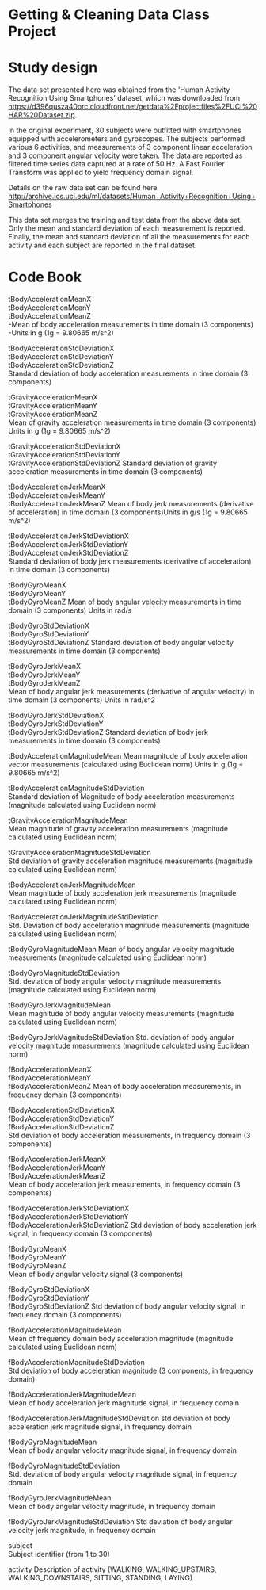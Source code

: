 # Getting & Cleaning Data Class Project

# Study design
The data set presented here was obtained from the 'Human Activity Recognition Using Smartphones' dataset, which was downloaded from https://d396qusza40orc.cloudfront.net/getdata%2Fprojectfiles%2FUCI%20HAR%20Dataset.zip.

In the original experiment, 30 subjects were outfitted with smartphones equipped with accelerometers and gyroscopes.  The subjects performed various 6 activities, and measurements of 3 component linear acceleration and 3 component angular velocity were taken. The data are reported as filtered time series data captured at a rate of 50 Hz.  A Fast Fourier Transform was applied to yield frequency domain signal.

Details on the raw data set can be found here http://archive.ics.uci.edu/ml/datasets/Human+Activity+Recognition+Using+Smartphones 

This data set merges the training and test data from the above data set.  Only the mean and standard deviation of each measurement is reported.  Finally, the mean and standard deviation of all the measurements for each activity and each subject are reported in the final dataset.

# Code Book 

tBodyAccelerationMeanX                         
tBodyAccelerationMeanY                        
tBodyAccelerationMeanZ     
	-Mean of body acceleration measurements in time domain (3 components)
	-Units in g (1g = 9.80665 m/s^2)

 tBodyAccelerationStdDeviationX                
 tBodyAccelerationStdDeviationY                 
 tBodyAccelerationStdDeviationZ                
 	Standard deviation of body acceleration measurements in time domain (3 components)

 
tGravityAccelerationMeanX                      
tGravityAccelerationMeanY                     
tGravityAccelerationMeanZ  
 	Mean of gravity acceleration measurements in time domain (3 components)                    
 	Units in g (1g = 9.80665 m/s^2)

tGravityAccelerationStdDeviationX             
tGravityAccelerationStdDeviationY              
tGravityAccelerationStdDeviationZ
	Standard deviation of gravity acceleration measurements in time domain (3 components)             

tBodyAccelerationJerkMeanX                     
tBodyAccelerationJerkMeanY                    
tBodyAccelerationJerkMeanZ
	Mean of body jerk measurements (derivative of acceleration) in time domain (3 components)Units in g/s (1g = 9.80665 m/s^2)                    

tBodyAccelerationJerkStdDeviationX            
tBodyAccelerationJerkStdDeviationY             
tBodyAccelerationJerkStdDeviationZ            
	Standard deviation of body jerk measurements (derivative of acceleration) in time domain (3 components)

tBodyGyroMeanX                                 
tBodyGyroMeanY                                
tBodyGyroMeanZ
	Mean of body angular velocity measurements in time domain (3 components)
	Units in rad/s                                

tBodyGyroStdDeviationX                        
tBodyGyroStdDeviationY                         
tBodyGyroStdDeviationZ
	Standard deviation of body angular velocity measurements in time domain (3 components)                        

tBodyGyroJerkMeanX                             
tBodyGyroJerkMeanY                            
tBodyGyroJerkMeanZ     
	Mean of body angular jerk measurements (derivative of angular velocity) in time domain (3 components)
	Units in rad/s^2                         

tBodyGyroJerkStdDeviationX                    
tBodyGyroJerkStdDeviationY                     
tBodyGyroJerkStdDeviationZ
	Standard deviation of body jerk measurements in time domain (3 components)                    

tBodyAccelerationMagnitudeMean
	Mean magnitude of body acceleration vector measurements (calculated using Euclidean norm)
	Units in g (1g = 9.80665 m/s^2)

tBodyAccelerationMagnitudeStdDeviation   
	Standard deviation of Magnitude of body acceleration measurements (magnitude calculated using Euclidean norm)

tGravityAccelerationMagnitudeMean             
	Mean magnitude of gravity acceleration measurements (magnitude calculated using Euclidean norm)

tGravityAccelerationMagnitudeStdDeviation     
	Std deviation of gravity acceleration magnitude measurements (magnitude calculated using Euclidean norm)

tBodyAccelerationJerkMagnitudeMean   
	Mean magnitude of body acceleration jerk measurements (magnitude calculated using Euclidean norm)

tBodyAccelerationJerkMagnitudeStdDeviation  
	Std. Deviation of body acceleration magnitude measurements (magnitude calculated using Euclidean norm)

tBodyGyroMagnitudeMean
	Mean of body angular velocity magnitude measurements (magnitude calculated using Euclidean norm)

tBodyGyroMagnitudeStdDeviation  
	Std. deviation of body angular velocity magnitude measurements (magnitude calculated using Euclidean norm)

tBodyGyroJerkMagnitudeMean       
	Mean magnitude of body angular velocity measurements (magnitude calculated using Euclidean norm)

tBodyGyroJerkMagnitudeStdDeviation
	Std. deviation of body angular velocity magnitude measurements (magnitude calculated using Euclidean norm)

fBodyAccelerationMeanX                         
fBodyAccelerationMeanY                        
fBodyAccelerationMeanZ
	Mean of body acceleration measurements, in frequency domain (3 components)

fBodyAccelerationStdDeviationX                
fBodyAccelerationStdDeviationY                 
fBodyAccelerationStdDeviationZ  
	Std deviation of body acceleration measurements, in frequency domain (3 components)

fBodyAccelerationJerkMeanX                     
fBodyAccelerationJerkMeanY                    
fBodyAccelerationJerkMeanZ     
	Mean of body acceleration jerk measurements, in frequency domain (3 components)

fBodyAccelerationJerkStdDeviationX            
fBodyAccelerationJerkStdDeviationY             
fBodyAccelerationJerkStdDeviationZ
	Std deviation of body acceleration jerk signal, in frequency domain (3 components)

fBodyGyroMeanX                                 
fBodyGyroMeanY                                
fBodyGyroMeanZ                                 
	Mean of body angular velocity signal (3 components)

fBodyGyroStdDeviationX                        
fBodyGyroStdDeviationY                         
fBodyGyroStdDeviationZ
	Std deviation of body angular velocity signal, in frequency domain  (3 components)

fBodyAccelerationMagnitudeMean  
	Mean of frequency domain body acceleration magnitude (magnitude calculated using Euclidean norm)

fBodyAccelerationMagnitudeStdDeviation  
	Std deviation of body acceleration magnitude (3 components, in frequency domain)

fBodyAccelerationJerkMagnitudeMean         
	Mean of body acceleration jerk magnitude signal, in frequency domain

fBodyAccelerationJerkMagnitudeStdDeviation
	std deviation of body acceleration jerk magnitude signal, in frequency domain

fBodyGyroMagnitudeMean            
	Mean of body angular velocity magnitude signal, in frequency domain

fBodyGyroMagnitudeStdDeviation      
	Std. deviation of body angular velocity magnitude signal, in frequency domain

fBodyGyroJerkMagnitudeMean          
	Mean of body angular velocity magnitude, in frequency domain

fBodyGyroJerkMagnitudeStdDeviation 
	Std deviation of body angular velocity jerk magnitude, in frequency domain   

subject     
	Subject identifier (from 1 to 30)

activity
	Description of activity (WALKING, WALKING_UPSTAIRS, WALKING_DOWNSTAIRS, SITTING, STANDING, LAYING)